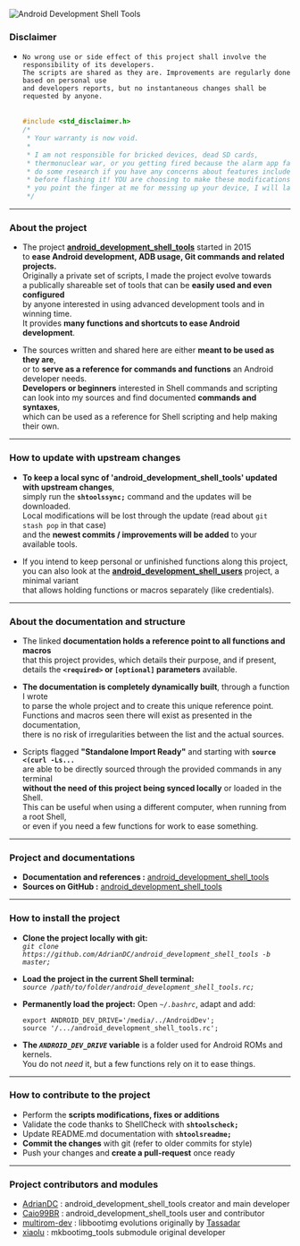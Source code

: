<!-- Center -->
![Android Development Shell Tools](https://github.com/AdrianDC/android_development_shell_tools/raw/master/docs/assets/res/logo.png)
<!-- /Center -->


### __Disclaimer__ ###

<!-- Indent -->
<!-- List -->
 * `No wrong use or side effect of this project shall involve the responsibility of its developers.`
   <br />
   `The scripts are shared as they are. Improvements are regularly done based on personal use`
   <br />
   `and developers reports, but no instantaneous changes shall be requested by anyone.`
   <br />
   <br />
   ```cpp
   #include <std_disclaimer.h>
   /*
    * Your warranty is now void.
    *
    * I am not responsible for bricked devices, dead SD cards,
    * thermonuclear war, or you getting fired because the alarm app failed. Please
    * do some research if you have any concerns about features included in this ROM
    * before flashing it! YOU are choosing to make these modifications, and if
    * you point the finger at me for messing up your device, I will laugh at you.
    */
   ```
<!-- /List -->
<!-- /Indent -->

---

### __About the project__ ###

<!-- Indent -->
<!-- List -->
 * The project [**android_development_shell_tools**](https://github.com/AdrianDC/android_development_shell_tools) started in 2015
   <br />
   to **ease Android development, ADB usage, Git commands and related projects.**
   <br />
   Originally a private set of scripts, I made the project evolve towards
   <br />
   a publically shareable set of tools that can be **easily used and even configured**
   <br />
   by anyone interested in using advanced development tools and in winning time.
   <br />
   It provides **many functions and shortcuts to ease Android development**.

 * The sources written and shared here are either **meant to be used as they are**,
   <br />
   or to **serve as a reference for commands and functions** an Android developer needs.
   <br />
   **Developers or beginners** interested in Shell commands and scripting
   <br />
   can look into my sources and find documented **commands and syntaxes**,
   <br />
   which can be used as a reference for Shell scripting and help making their own.
<!-- /List -->
<!-- /Indent -->

---

### __How to update with upstream changes__ ###

<!-- Indent -->
<!-- List -->
 * **To keep a local sync of 'android_development_shell_tools' updated with upstream changes**,
   <br />
   simply run the **`shtoolssync;`** command and the updates will be downloaded.
   <br />
   Local modifications will be lost through the update (read about `git stash pop` in that case)
   <br />
   and the **newest commits / improvements will be added** to your available tools.

 * If you intend to keep personal or unfinished functions along this project,
   <br />
   you can also look at the **[android_development_shell_users](https://github.com/AdrianDC/android_development_shell_users)** project, a minimal variant
   <br />
   that allows holding functions or macros separately (like credentials).
<!-- /List -->
<!-- /Indent -->

---

### __About the documentation and structure__ ###

<!-- Indent -->
<!-- List -->
 * The linked **documentation holds a reference point to all functions and macros**
   <br />
   that this project provides, which details their purpose, and if present,
   <br />
   details the **`<required>` or `[optional]` parameters** available.

 * **The documentation is completely dynamically built**, through a function I wrote
   <br />
   to parse the whole project and to create this unique reference point.
   <br />
   Functions and macros seen there will exist as presented in the documentation,
   <br />
   there is no risk of irregularities between the list and the actual sources.

 * Scripts flagged **"Standalone Import Ready"** and starting with **`source <(curl -Ls...`**
   <br />
   are able to be directly sourced through the provided commands in any terminal
   <br />
   **without the need of this project being synced locally** or loaded in the Shell.
   <br />
   This can be useful when using a different computer, when running from a root Shell,
   <br />
   or even if you need a few functions for work to ease something.
<!-- /List -->
<!-- /Indent -->

---

### __Project and documentations__ ###

<!-- Indent -->
<!-- List -->
 * **Documentation and references :** [android_development_shell_tools](http://adriandc.github.io/android_development_shell_tools)
 * **Sources on GitHub :** [android_development_shell_tools](https://github.com/AdrianDC/android_development_shell_tools)
<!-- /List -->
<!-- /Indent -->

---

### __How to install the project__ ###

<!-- Indent -->
<!-- List -->
 * **Clone the project locally with git:**
   <br />
   *`git clone https://github.com/AdrianDC/android_development_shell_tools -b master;`*

 * **Load the project in the current Shell terminal:**
   <br />
   *`source /path/to/folder/android_development_shell_tools.rc;`*

 * **Permanently load the project:** Open *`~/.bashrc`*, adapt and add:
   ```Shell
   export ANDROID_DEV_DRIVE='/media/../AndroidDev';
   source '/.../android_development_shell_tools.rc';
   ```
 * **The *`ANDROID_DEV_DRIVE`* variable** is a folder used for Android ROMs and kernels.
   <br />
   You do not *need* it, but a few functions rely on it to ease things.
<!-- /List -->
<!-- /Indent -->

---

### __How to contribute to the project__ ###

<!-- Indent -->
<!-- List -->
 * Perform the **scripts modifications, fixes or additions**
 * Validate the code thanks to ShellCheck with **`shtoolscheck;`**
 * Update README.md documentation with **`shtoolsreadme;`**
 * **Commit the changes** with git (refer to older commits for style)
 * Push your changes and **create a pull-request** once ready
<!-- /List -->
<!-- /Indent -->

---

### __Project contributors and modules__ ###

<!-- Indent -->
<!-- List -->
 * [AdrianDC](https://github.com/AdrianDC) : android_development_shell_tools creator and main developer
 * [Caio99BR](https://github.com/Caio99BR) : android_development_shell_tools user and contributor
 * [multirom-dev](https://github.com/multirom-dev/libbootimg/graphs/contributors) : libbootimg evolutions originally by [Tassadar](https://github.com/Tasssadar)
 * [xiaolu](https://github.com/xiaolu/mkbootimg_tools) : mkbootimg_tools submodule original developer
<!-- /List -->
<!-- /Indent -->

<br />
